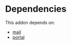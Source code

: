 # Dependencies

This addon depends on:

- [mail](../../odoo-bringout-oca-ocb-mail)
- [portal](../../odoo-bringout-oca-ocb-portal)
